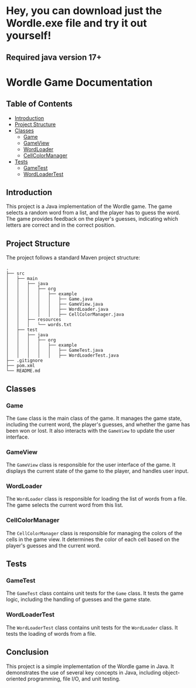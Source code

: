 # Hey, you can download just the Wordle.exe file and try it out yourself!

## Required java version 17+





# Wordle Game Documentation

## Table of Contents

- [Introduction](#introduction)
- [Project Structure](#project-structure)
- [Classes](#classes)
    - [Game](#game)
    - [GameView](#gameview)
    - [WordLoader](#wordloader)
    - [CellColorManager](#cellcolormanager)
- [Tests](#tests)
    - [GameTest](#gametest)
    - [WordLoaderTest](#wordloadertest)

## Introduction

This project is a Java implementation of the Wordle game. The game selects a random word from a list, and the player has to guess the word. The game provides feedback on the player's guesses, indicating which letters are correct and in the correct position.

## Project Structure

The project follows a standard Maven project structure:

```
.
├── src
│   ├── main
│   │   ├── java
│   │   │   ├── org
│   │   │   │   ├── example
│   │   │   │   │   ├── Game.java
│   │   │   │   │   ├── GameView.java
│   │   │   │   │   ├── WordLoader.java
│   │   │   │   │   ├── CellColorManager.java
│   │   ├── resources
│   │   │   └── words.txt
│   ├── test
│   │   ├── java
│   │   │   ├── org
│   │   │   │   ├── example
│   │   │   │   │   ├── GameTest.java
│   │   │   │   │   ├── WordLoaderTest.java
├── .gitignore
├── pom.xml
└── README.md
```

## Classes

### Game

The `Game` class is the main class of the game. It manages the game state, including the current word, the player's guesses, and whether the game has been won or lost. It also interacts with the `GameView` to update the user interface.

### GameView

The `GameView` class is responsible for the user interface of the game. It displays the current state of the game to the player, and handles user input.

### WordLoader

The `WordLoader` class is responsible for loading the list of words from a file. The game selects the current word from this list.

### CellColorManager

The `CellColorManager` class is responsible for managing the colors of the cells in the game view. It determines the color of each cell based on the player's guesses and the current word.

## Tests

### GameTest

The `GameTest` class contains unit tests for the `Game` class. It tests the game logic, including the handling of guesses and the game state.

### WordLoaderTest

The `WordLoaderTest` class contains unit tests for the `WordLoader` class. It tests the loading of words from a file.

## Conclusion

This project is a simple implementation of the Wordle game in Java. It demonstrates the use of several key concepts in Java, including object-oriented programming, file I/O, and unit testing.
